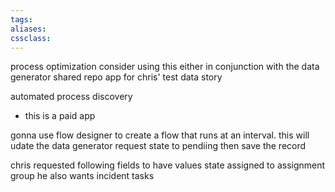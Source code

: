 ```yaml
---
tags:
aliases:
cssclass:
---
```


process optimization 
	consider using this either in conjunction with the data generator shared repo app for chris' test data story 

automated process discovery
- this is a paid app

gonna use flow designer to create a flow that runs at an interval. this will udate the data generator request state to pendiing then save the record 

chris requested following fields to have values
	state 
	assigned to
	assignment group 
he also wants incident tasks 